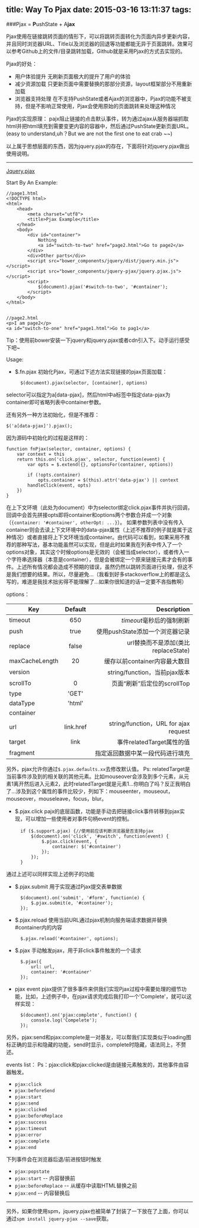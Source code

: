 title: Way To Pjax
date: 2015-03-16 13:11:37
tags:
---
###Pjax = **P**ushState + A**jax**

Pjax使用在链接跳转页面的情形下，可以将跳转页面转化为页面内异步更新内容，并且同时浏览器URL、Title以及浏览器的回退等功能都能无异于页面跳转。效果可以参考Github上的文件/目录跳转加载，Github就是采用Pjax的方式去实现的。

Pjax的好处：
* 用户体验提升
无刷新页面极大的提升了用户的体验
* 减少资源加载
只更新页面中需要替换的那部分资源，layout框架部分不用重新加载
* 浏览器支持处理
在不支持PushState或者Ajax的浏览器中，Pjax的功能不被支持，但是不影响正常使用，Pjax会使用原始的页面跳转来处理这种情况

Pjax的实现原理：
pajx阻止链接的点击默认事件，转为通过ajax从服务器端抓取html并把html填充到需要变更内容的容器中，然后通过PushState更新页面URL。(easy to understand,uh？But we are not the first one to eat crab ~~)

以上属于思想层面的东西，因为jquery.pjax的存在，下面将针对jquery.pjax做出使用说明。

--------

[Jquery.pjax](https://github.com/defunkt/jquery-pjax)

Start By An Example:

    //page1.html
    <!DOCTYPE html>
    <html>
        <head>
            <meta charset="utf8">
            <title>Pjax Example</title>
        </head>
        <body>
            <div id="container">
                Nothing
                <a id="switch-to-two" href="page2.html">Go to page2</a>
            </div>
            <div>Other parts</div>
            <script src="bower_components/jquery/dist/jquery.min.js"></script>
            <script src="bower_components/jquery-pjax/jquery.pjax.js"></script>
            <script>
                $(document).pjax('#switch-to-two', '#container');
            </script>
        </body>
    </html>


    //page2.html
    <p>I am page2</p>
    <a id="switch-to-one" href="page1.html">Go to pag1</a>

Tip：使用前bower安装一下jquery和jquery.pjax或者cdn引入下。动手运行感受下吧~

Usage:
* $.fn.pjax
初始化Pjax，可通过下述方法实现链接的pjax页面加载：


        $(document).pjax(selector, [container], options)
selector可以指定为a[data-pjax]，然后html中a标签中指定data-pjax为container即可省略列表中container参数。

还有另外一种方法初始化，但是不推荐：

    $('a[data-pjax]').pjax();

因为源码中初始化的过程是这样的：

    function fnPjax(selector, container, options) {
        var context = this
        return this.on('click.pjax', selector, function(event) {
            var opts = $.extend({}, optionsFor(container, options))
    
            if (!opts.container)
                opts.container = $(this).attr('data-pjax') || context
            handleClick(event, opts) 
        })
    }

在上下文环境（此处为document）中为selector绑定click.pjax事件并执行回调，回调中会首先拼接opts即将container和options两个参数合并成一个对象（`{container: '#container', otherOpt: ...}`）。
如果参数列表中没有传入container则会去读上下文环境中的data-pjax属性（上述不推荐的例子就是属于这种情况）或者直接将上下文环境当成container。由代码可以看到，如果采用不推荐的那种写法，基本功能虽然可以实现，但是此时如果我在列表中传入了一个options对象，其实这个时候options是无效的（会被当成selector），或者传入一个字符串选择器（本意是container），但是会被绑定一个原来链接元素才会有的事件。上述所有情况都会造成不预期的错误，虽然仍然以跳转页面进行处理，但这不是我们想要的结果。所以，尽量避免...（我看到好多stackoverflow上的都是这么写的，难道是我技术拙劣得不能理解了...如果你很知道的话一定要不吝指教啊）

options：

| Key            | Default   | Description                           |
| -------------- |:---------:| -------------------------------------:|
| timeout        | 650       | *timeout*毫秒后的强制刷新             |
| push           | true      | 使用pushState添加一个浏览器记录       |
| replace        | false     | url替换而不是添加(类比replaceState)   |
| maxCacheLength | 20        | 缓存以前container内容最大数目         |
| version        |           | string/function，当前pjax版本         |
| scrollTo       | 0         | 页面“刷新”后定位的scrollTop           |
| type           | 'GET'     |                                       |
| dataType       | 'html'    |                                       |
| container      |           |                                       |
| url            | link.href | string/function，URL for ajax request |
| target         | link      | 事件relatedTarget属性的值             |
| fragment       |           | 指定返回数据中某一段代码进行填充      |

另外，pjax允许你通过`$.pjax.defaults.xx`去修改默认值。
Ps: relatedTarget是当前事件涉及到的相关联的其他元素。比如mouseover会涉及到多个元素，从元素1离开然后进入元素2，此时relatedTarget就是元素1...你明白了吗？反正我明白了...涉及到这个属性的事件比较少，列如下：mouseenter，mouseout，mouseover，mouseleave，focus，blur。
* $.pjax.click
pajx的底层函数，功能是手动去把链接click事件转移到pjax实现，可以增加一些使用者对事件句柄event的控制。

        if ($.support.pjax) {//使用前应该判断浏览器是否支持pjax
            $(document).on('click', '#switch', function(event) {
                $.pjax.click(event, {
                    container: $('#container')
                });
            });
        }
通过上述可以同样实现上述例子的功能

* $.pjax.submit
用于实现通过Pjax提交表单数据

        $(document).on('submit', '#form', function(e) {
            $.pjax.submit(e, '#container');
        });

* $.pjax.reload
使用当前URL通过pjax机制向服务端请求数据并替换#container内的内容

        $.pjax.reload('#container', options);

* $.pjax
手动触发pjax，用于非click事件触发的一个请求

        $.pjax({
            url: url,
            container: '#container'
        });

* pjax event
pjax提供了很多事件来供我们实现Pjax过程中需要处理的细节功能，比如，上述例子中，在pjax请求完成后我打印一个'Complete'，就可以这样实现：

        $(document).on('pjax:complete', function() {
            console.log('Compelete');
        });

另外，pjax:send和pjax:complete是一对基友，可以帮我们实现类似于loading图标正确的显示和隐藏的功能，send时显示，complete时隐藏，语法同上，不赘述。

events list：
Ps：pjax:click和pjax:clicked是由链接元素触发的，其他事件由容器触发。
* `pjax:click`
* `pjax:beforeSend`
* `pjax:start`
* `pjax:send`
* `pjax:clicked`
* `pjax:beforeReplace`
* `pjax:success`
* `pjax:timeout`
* `pjax:error`
* `pjax:complete`
* `pjax:end`

下列事件会在浏览器后退/前进按钮时触发
* `pjax:popstate`
* `pjax:start` -- 内容替换前
* `pjax:beforeReplace` -- 从缓存中读取HTML替换之前
* `pjax:end` -- 内容替换后

---------
另外，如果你使用spm，jquery.pjax也被简单了封装了一下放在了上面，你可以通过`spm install jquery-pjax --save`获取。
